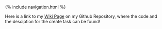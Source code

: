 {% include navigation.html %}

Here is a link to my [Wiki Page](https://replit.com/@valeriewilson256/tri3CSPPortfolio?v=1) on my Github Repository, where the code and the desciption for the create task can be found! 
